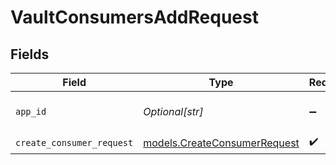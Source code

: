 # VaultConsumersAddRequest


## Fields

| Field                                                              | Type                                                               | Required                                                           | Description                                                        | Example                                                            |
| ------------------------------------------------------------------ | ------------------------------------------------------------------ | ------------------------------------------------------------------ | ------------------------------------------------------------------ | ------------------------------------------------------------------ |
| `app_id`                                                           | *Optional[str]*                                                    | :heavy_minus_sign:                                                 | The ID of your Unify application                                   | dSBdXd2H6Mqwfg0atXHXYcysLJE9qyn1VwBtXHX                            |
| `create_consumer_request`                                          | [models.CreateConsumerRequest](../models/createconsumerrequest.md) | :heavy_check_mark:                                                 | N/A                                                                |                                                                    |